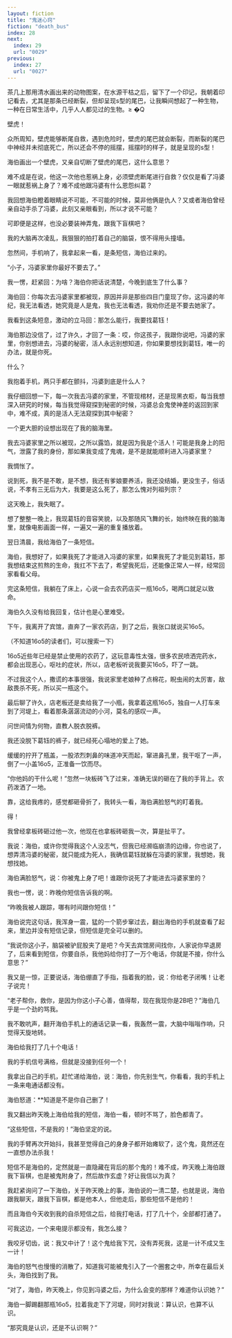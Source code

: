 ```yaml
---
layout: fiction
title: "鬼迷心窍"
fiction: "death_bus"
index: 28
next:
  index: 29
  url: "0029"
previous:
  index: 27
  url: "0027"
---
```

茶几上那用清水画出来的动物图案，在水源干枯之后，留下了一个印记，我朝着印记看去，尤其是那条已经断裂，但却呈现s型的尾巴，让我瞬间想起了一种生物，一种在日常生活中，几乎人人都见过的生物。≥ �Q

壁虎！

众所周知，壁虎能够断尾自救，遇到危险时，壁虎的尾巴就会断裂，而断裂的尾巴中神经并未彻底死亡，所以还会不停的摇摆，摇摆时的样子，就是呈现的s型！

海伯画出一个壁虎，又亲自切断了壁虎的尾巴，这什么意思？

难不成是在说，他这一次他也惹祸上身，必须壁虎断尾进行自救？仅仅是看了冯婆一眼就惹祸上身了？难不成他跟冯婆有什么恩怨纠葛？

我回想海伯瞪着眼睛说不可能，不可能的时候，莫非他俩是仇人？又或者海伯曾经亲自动手杀了冯婆，此刻又亲眼看到，所以才说不可能？

可即便是这样，也没必要装神弄鬼，跟我下盲棋吧？

我的大脑再次凌乱，我狠狠的拍打着自己的脑袋，恨不得用头撞墙。

忽然间，手机响了，我拿起来一看，是条短信，海伯过来的。

“小子，冯婆家里你最好不要去了。”

我一愣，赶紧回：为啥？海伯你把话说清楚，今晚到底生了什么事？

海伯回：你每次去冯婆家里都被现，原因并非是那些四目门童现了你，这冯婆的年纪，我无法看透，她究竟是人是鬼，我也无法看透，我劝你还是不要去她家了。

我看到这条短息，激动的立马回：那怎么能行，我要找葛钰！

海伯那边没信了，过了许久，才回了一条：哎，你这孩子，我跟你说吧，冯婆的家里，你别想进去，冯婆的秘密，活人永远别想知道，你如果要想找到葛钰，唯一的办法，就是你死。

什么？

我抱着手机，两只手都在颤抖，冯婆到底是什么人？

我仔细回想一下，每一次我去冯婆的家里，不管现棺材，还是现黑衣柜，每当我想深入研究的时候，每当我觉得窥探到秘密的时候，冯婆总会鬼使神差的返回到家中，难不成，真的是活人无法窥探到其中秘密？

一个更大胆的设想出现在了我的脑海里。

我去冯婆家里之所以被现，之所以露馅，就是因为我是个活人！可能是我身上的阳气，泄露了我的身份，那如果我变成了鬼魂，是不是就能顺利进入冯婆家里？

我惆怅了。

说到死，我不是不敢，是不想，我还有爹娘要养活，我还没结婚，更没生子，俗话说，不孝有三无后为大，我要是这么死了，那怎么愧对列祖列宗？

这天晚上，我失眠了。

想了整整一晚上，我现葛钰的音容笑貌，以及那随风飞舞的长，始终映在我的脑海里，就像电影画面一样，一遍又一遍的重复播放着。

翌日清晨，我给海伯了一条短信。

海伯，我想好了，如果我死了才能进入冯婆的家里，如果我死了才能见到葛钰，那我想结束这煎熬的生命，我扛不下去了，希望我死后，还能像正常人一样，经常回家看看父母。

完这条短信，我躺在了床上，心说一会去农药店买一瓶16o5，喝两口就足以致命。

海伯久久没有给我回复，估计也是心里难受。

下午，我离开了宾馆，直奔了一家农药店，到了之后，我张口就说买16o5。

（不知道16o5的读者们，可以搜索一下）

16o5近些年已经是禁止使用的农药了，这玩意毒性太强，很多农民喷洒完药水，都会出现恶心，呕吐的症状，所以，店老板听说我要买16o5，吓了一跳。

不过我这个人，撒谎的本事很强，我说家里老娘种了点棉花，睨虫闹的太厉害，敌敌畏杀不死，所以买一瓶这个。

最后聊了许久，店老板还是卖给我了一小瓶，我拿着这瓶16o5，独自一人打车来到了河堤上，看着那条潺潺流动的小河，莫名的感叹一声。

问世间情为何物，直教人脱衣脱裤。

我还没脱下葛钰的裤子，就已经死心塌地的爱上了她。

缓缓的拧开了瓶盖，一股浓烈刺鼻的味道冲天而起，窜进鼻孔里，我干呕了一声，倒了一小盖16o5，正准备一饮而尽。

“你他妈的干什么呢！”忽然一块板砖飞了过来，准确无误的砸在了我的手背上。农药泼洒了一地。

靠，这给我疼的，感觉都砸骨折了，我转头一看，海伯满脸怒气的盯着我。

得！

我曾经拿板砖砸过他一次，他现在也拿板砖砸我一次，算是扯平了。

我说：海伯，或许你觉得我这个人没志气，但我已经濒临崩溃的边缘，你也说了，想弄清冯婆的秘密，就只能成为死人，我确信葛钰就躲在冯婆的家里，我想她，我想找她。

海伯满脸怒气，说：你被鬼上身了吧！谁跟你说死了才能进去冯婆家里的？

我也一愣，说：昨晚你短信告诉我的啊。

“昨晚我被人跟踪，哪有时间跟你短信！”

海伯说完这句话，我浑身一震，猛的一个箭步窜过去，翻出海伯的手机就查看了起来，里边并没有短信记录，但短信是完全可以删的。

“我说你这小子，脑袋被驴屁股夹了是吧？今天去宾馆房间找你，人家说你早退房了，后来看到短信，你要自杀，我他妈给你打了一万个电话，你就是不接，你什么意思？”

我又是一惊，正要说话，海伯绷直了手指，指着我的脸，说：你给老子闭嘴！让老子说完！

“老子帮你，救你，是因为你这小子心善，值得帮，现在我现你是2B吧？”海伯几乎是一个劲的骂我。

我不敢吭声，翻开海伯手机上的通话记录一看，我轰然一震，大脑中嗡嗡作响，只觉得天旋地转。

海伯给我打了几十个电话！

我的手机信号满格，但就是没接到任何一个！

我拿出自己的手机，赶忙递给海伯，说：海伯，你先别生气，你看看，我的手机上一条来电通话都没有。

海伯怒道：**知道是不是你自己删了！

我又翻出昨天晚上海伯给我的短信，海伯一看，顿时不骂了，脸色都青了。

“这些短信，不是我的！”海伯坚定的说。

我的手臂再次开始抖，我甚至觉得自己的身身子都开始瘫软了，这个鬼，竟然还在一直想办法杀我！

短信不是海伯的，定然就是一直隐藏在背后的那个鬼的！难不成，昨天晚上海伯跟我下盲棋，也是被鬼附身了，然后故作玄虚？好让我信以为真？

我赶紧询问了一下海伯，关于昨天晚上的事，海伯说的一清二楚，也就是说，海伯跟我聊天，跟我下盲棋，都是他本人，但他走后，那些短信不是他的！

而且海伯今天收到我的自杀短信之后，给我打电话，打了几十个，全部都打通了。

可我这边，一个来电提示都没有，我怎么接？

我咬牙切齿，说：我又中计了！这个鬼给我下咒，没有弄死我，这是一计不成又生一计！

海伯的怒气也慢慢的消散了，知道我可能被鬼引入了一个圈套之中，所幸在最后关头，海伯找到了我。

“对了，海伯，昨天晚上，你见到冯婆之后，为什么会变的那样？难道你认识她？”

海伯一脚踢翻那瓶16o5，拉着我走下了河堤，同时对我说：算认识，也算不认识。

“那究竟是认识，还是不认识啊？”